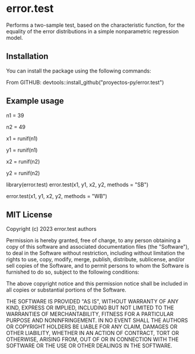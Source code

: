 # error.test

Performs a two-sample test, based on the characteristic function, for the equality of the error distributions in a simple nonparametric regression model.

## Installation

You can install the package using the following commands:

From GITHUB:    devtools::install_github("proyectos-py/error.test")

##  Example usage

n1 = 39

n2 = 49

x1 = runif(n1)

y1 = runif(n1)

x2 = runif(n2)

y2 = runif(n2)

library(error.test)
error.test(x1, y1, x2, y2, methods = "SB")

error.test(x1, y1, x2, y2, methods = "WB")

## MIT License

Copyright (c) 2023 error.test authors

Permission is hereby granted, free of charge, to any person obtaining a copy
of this software and associated documentation files (the "Software"), to deal
in the Software without restriction, including without limitation the rights
to use, copy, modify, merge, publish, distribute, sublicense, and/or sell
copies of the Software, and to permit persons to whom the Software is
furnished to do so, subject to the following conditions:

The above copyright notice and this permission notice shall be included in all
copies or substantial portions of the Software.

THE SOFTWARE IS PROVIDED "AS IS", WITHOUT WARRANTY OF ANY KIND, EXPRESS OR
IMPLIED, INCLUDING BUT NOT LIMITED TO THE WARRANTIES OF MERCHANTABILITY,
FITNESS FOR A PARTICULAR PURPOSE AND NONINFRINGEMENT. IN NO EVENT SHALL THE
AUTHORS OR COPYRIGHT HOLDERS BE LIABLE FOR ANY CLAIM, DAMAGES OR OTHER
LIABILITY, WHETHER IN AN ACTION OF CONTRACT, TORT OR OTHERWISE, ARISING FROM,
OUT OF OR IN CONNECTION WITH THE SOFTWARE OR THE USE OR OTHER DEALINGS IN THE
SOFTWARE.





 
